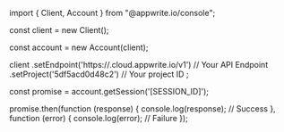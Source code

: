 import { Client, Account } from "@appwrite.io/console";

const client = new Client();

const account = new Account(client);

client
    .setEndpoint('https://<REGION>.cloud.appwrite.io/v1') // Your API Endpoint
    .setProject('5df5acd0d48c2') // Your project ID
;

const promise = account.getSession('[SESSION_ID]');

promise.then(function (response) {
    console.log(response); // Success
}, function (error) {
    console.log(error); // Failure
});